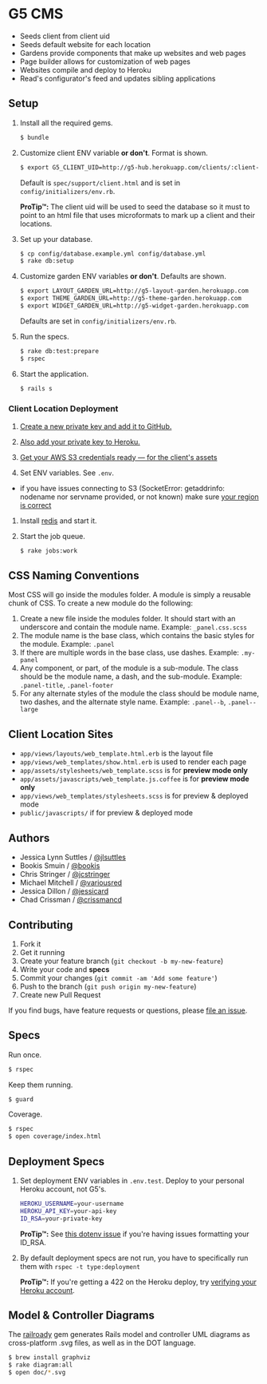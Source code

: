# G5 CMS

- Seeds client from client uid
- Seeds default website for each location
- Gardens provide components that make up websites and web pages
- Page builder allows for customization of web pages
- Websites compile and deploy to Heroku
- Read's configurator's feed and updates sibling applications


## Setup

1. Install all the required gems.

    ```bash
    $ bundle
    ```

1. Customize client ENV variable __or don't__. Format is shown.

    ```bash
    $ export G5_CLIENT_UID=http://g5-hub.herokuapp.com/clients/:client-urn
    ```

    Default is `spec/support/client.html` and is set in
    `config/initializers/env.rb`.

    __ProTip™:__ The client uid will be used to seed the database so it must
    to point to an html file that uses microformats to mark up a client and
    their locations.

1. Set up your database.

    ```bash
    $ cp config/database.example.yml config/database.yml
    $ rake db:setup
    ```

1. Customize garden ENV variables __or don't__. Defaults are shown.

    ```bash
    $ export LAYOUT_GARDEN_URL=http://g5-layout-garden.herokuapp.com
    $ export THEME_GARDEN_URL=http://g5-theme-garden.herokuapp.com
    $ export WIDGET_GARDEN_URL=http://g5-widget-garden.herokuapp.com
    ```

    Defaults are set in `config/initializers/env.rb`.

1. Run the specs.

    ```bash
    $ rake db:test:prepare
    $ rspec
    ```

1. Start the application.

    ```bash
    $ rails s
    ```


### Client Location Deployment

1. [Create a new private key and add it to
   GitHub.](https://help.github.com/articles/generating-ssh-keys)

1. [Also add your private key to
   Heroku.](https://devcenter.heroku.com/articles/keys)

1. [Get your AWS S3 credentials ready — for the client's assets](https://console.aws.amazon.com/s3)

1. Set ENV variables. See `.env`.

  * if you have issues connecting to S3 (SocketError: getaddrinfo: nodename nor servname provided, or not known) make sure [your region is correct](http://docs.aws.amazon.com/general/latest/gr/rande.html)

1. Install [redis](http://redis.io/) and start it.

1. Start the job queue.

    ```bash
    $ rake jobs:work
    ```


## CSS Naming Conventions

Most CSS will go inside the modules folder. A module is simply a reusable chunk
of CSS. To create a new module do the following:

1. Create a new file inside the modules folder. It should start with an
   underscore and contain the module name. Example: `_panel.css.scss`
1. The module name is the base class, which contains the basic styles for the
   module. Example: `.panel`
1. If there are multiple words in the base class, use dashes. Example:
   `.my-panel`
1. Any component, or part, of the module is a sub-module. The class should be
   the module name, a dash, and the sub-module. Example: `.panel-title`,
   `.panel-footer`
1. For any alternate styles of the module the class should be module name, two
   dashes, and the alternate style name. Example: `.panel--b`, `.panel--large`


## Client Location Sites

- `app/views/layouts/web_template.html.erb` is the layout file
- `app/views/web_templates/show.html.erb` is used to render each page
- `app/assets/stylesheets/web_template.scss` is for __preview mode only__
- `app/assets/javascripts/web_template.js.coffee` is for __preview mode only__
- `app/views/web_templates/stylesheets.scss` is for preview & deployed mode
- `public/javascripts/` if for preview & deployed mode


## Authors

  * Jessica Lynn Suttles / [@jlsuttles](https://github.com/jlsuttles)
  * Bookis Smuin / [@bookis](https://github.com/bookis)
  * Chris Stringer / [@jcstringer](https://github.com/jcstringer)
  * Michael Mitchell / [@variousred](https://github.com/variousred)
  * Jessica Dillon / [@jessicard](https://github.com/jessicard)
  * Chad Crissman / [@crissmancd](https://github.com/crissmancd)


## Contributing

1. Fork it
1. Get it running
1. Create your feature branch (`git checkout -b my-new-feature`)
1. Write your code and **specs**
1. Commit your changes (`git commit -am 'Add some feature'`)
1. Push to the branch (`git push origin my-new-feature`)
1. Create new Pull Request

If you find bugs, have feature requests or questions, please
[file an issue](https://github.com/g5search/g5-content-management-system/issues).


## Specs

Run once.

```bash
$ rspec
```

Keep them running.

```bash
$ guard
```

Coverage.

```bash
$ rspec
$ open coverage/index.html
```


## Deployment Specs

1. Set deployment ENV variables in `.env.test`. Deploy to your personal Heroku
   account, not G5's.

    ```bash
    HEROKU_USERNAME=your-username
    HEROKU_API_KEY=your-api-key
    ID_RSA=your-private-key
    ```

    __ProTip™:__ See [this dotenv issue](https://github.com/bkeepers/dotenv/issues/21) if you're having issues formatting your ID_RSA.

1. By default deployment specs are not run, you have to specifically run them
   with `rspec -t type:deployment`

   __ProTip™:__ If you're getting a 422 on the Heroku deploy, try [verifying your Heroku account](https://devcenter.heroku.com/articles/account-verification).


## Model & Controller Diagrams

The [railroady](https://github.com/preston/railroady) gem generates Rails model
and controller UML diagrams as cross-platform .svg files, as well as in the DOT
language.

```bash
$ brew install graphviz
$ rake diagram:all
$ open doc/*.svg
```
